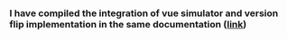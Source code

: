 ### I have compiled the integration of vue simulator and version flip implementation in the same documentation ([link](https://github.com/ThatDeparted2061/GSOC/blob/main/version-switching.md))


